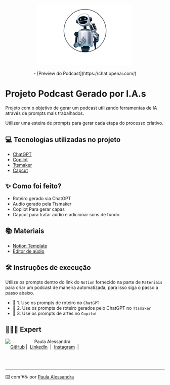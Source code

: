 <p align="center">
<img 
    src="./assets/cover.png"
    width="300"
/>
</p>

<div align="center">
- [Preview do Podcast](https://chat.openai.com/) 
</div>

# Projeto Podcast Gerado por I.A.s

Projeto com o objetivo de gerar um podcast utilizando ferramentas de IA através de prompts mais trabalhados.

Utilizer uma esteira de prompts para gerar cada etapa do processo criativo.

## 💻 Tecnologias utilizadas no projeto

- [ChatGPT](https://chat.openai.com/) 
- [Copilot](https://copilot.microsoft.com/)
- [Ttsmaker](https://ttsmaker.com/#google_vignette)
- [Capcut](https://www.capcut.com/pt-br/)

## ✨ Como foi feito?

- Roteiro gerado via ChatGPT
- Audio gerado pela Ttsmaker
- Copilot Para gerar capas
- Capcut para tratar aúdio e adicionar sons de fundo

## 📚 Materiais

- [Notion Template](https://www.notion.so/Criando-Podcast-com-IAS-Generativas-d22dc207f79e4f4988fbee5e729edbab?pvs=4)
- [Editor de aúdio](https://www.capcut.com/editor?from_page=landing_page&__action_from=picture_V%C3%ADdeos%20profissionais%20em%20minutos,%20n%C3%A3o%20em%20horas.)


## 🛠️ Instruções de execução

Utilize os prompts dentro do link do `Notion` fornecido na parte de `Materiais` para criar um podcast de maneira automatizada, para isso siga o passo a passo abaixo.

- 🤖 1. Use os prompts de roteiro no `ChatGPT`
- 🤖 2. Use os prompts de roteiro gerados pelo ChatGPT no `Ttsmaker`
- 🤖 3. Use os prompts de artes no `Copilot`

## 👩🏻‍💻 Expert

<p>
    <img 
      align=left 
      margin=10 
      width=80 
      src="https://avatars.githubusercontent.com/u/126213743?s=400&u=a86b7d3d557370f4ade95c40dcefac76585a3e0a&v=4"
    />
    <p>&nbsp&nbsp&nbspPaula Alessandra<br>
    &nbsp&nbsp&nbsp
    <a href="https://github.com/paulaalessandrars">
    GitHub</a>&nbsp;|&nbsp;
    <a href="https://www.linkedin.com/in/paula-alessandra-rodrigues-dos-santos-57586759/">LinkedIn</a>
&nbsp;|&nbsp;
    <a href="https://www.instagram.com/paulaalessandrars/">
    Instagram</a>
&nbsp;|&nbsp;</p>
</p>
<br/><br/>
<p>

---

⌨️ com 💗☕ por [Paula Alessandra](https://github.com/paulaalessandrars)
